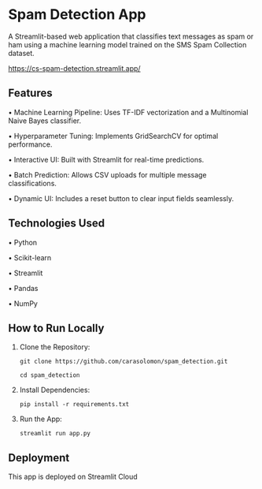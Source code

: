 # Spam Detection App

A Streamlit-based web application that classifies text messages as spam or ham using a machine learning model trained on the SMS Spam Collection dataset.

https://cs-spam-detection.streamlit.app/

## Features

•	Machine Learning Pipeline: Uses TF-IDF vectorization and a Multinomial Naive Bayes classifier.

•	Hyperparameter Tuning: Implements GridSearchCV for optimal performance.

•	Interactive UI: Built with Streamlit for real-time predictions.

•	Batch Prediction: Allows CSV uploads for multiple message classifications.

•	Dynamic UI: Includes a reset button to clear input fields seamlessly.

## Technologies Used

•	Python

•	Scikit-learn

•	Streamlit

•	Pandas

•	NumPy

## How to Run Locally

1.	Clone the Repository:

		git clone https://github.com/carasolomon/spam_detection.git

		cd spam_detection


2.	Install Dependencies:

		pip install -r requirements.txt


3.	Run the App:

		streamlit run app.py

## Deployment

This app is deployed on Streamlit Cloud
	


